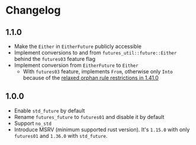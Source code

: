 # Changelog

## 1.1.0
* Make the `Either` in `EitherFuture` publicly accessible
* Implement conversions to and from `futures_util::future::Either` behind the `futures03` feature flag
* Implement conversion from `EitherFuture` to `Either`
  * With `futures03` feature, implements `From`, otherwise only `Into` because of the [relaxed orphan rule restrictions in 1.41.0](https://blog.rust-lang.org/2020/01/30/Rust-1.41.0.html#relaxed-restrictions-when-implementing-traits)

## 1.0.0
* Enable `std_future` by default
* Rename `futures_future` to `futures01` and disable it by default
* Support `no_std`
* Introduce MSRV (minimum supported rust version). It's `1.15.0` with only `futures01` and `1.36.0` with `std_future`.

